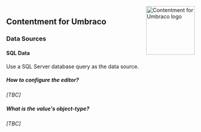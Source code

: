 <img src="../assets/img/logo.png" alt="Contentment for Umbraco logo" title="A state of Umbraco happiness." height="130" align="right">

## Contentment for Umbraco

### Data Sources

#### SQL Data

Use a SQL Server database query as the data source.


##### How to configure the editor?

_[TBC]_


##### What is the value's object-type?

_[TBC]_
